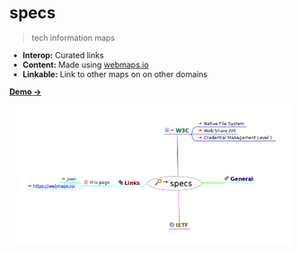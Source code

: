# specs

> tech information maps

- **Interop:** Curated links
- **Content:** Made using [webmaps.io](https://webmaps.io/)
- **Linkable:** Link to other maps on on other domains

[**Demo →**](https://melvincarvalho.github.io/specs/index.html)


![solid](https://raw.githubusercontent.com/melvincarvalho/specs/gh-pages/index.html_files/image.png)
